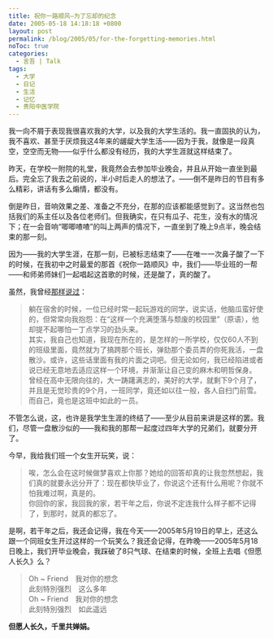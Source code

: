 ```yaml
---
title: 祝你一路顺风—为了忘却的纪念
date: 2005-05-18 14:18:18 +0800
layout: post
permalink: /blog/2005/05/for-the-forgetting-memories.html
noToc: true
categories:
  - 言吾 | Talk
tags:
  - 大学
  - 日记
  - 生活
  - 记忆
  - 贵阳中医学院
---
```

我一向不屑于表现我很喜欢我的大学，以及我的大学生活的。我一直固执的认为，我不喜欢、甚至于厌烦我这4年来的龌龊大学生活——因为于我，就像是一段真空，空空而无物——似乎什么都没有经历，我的大学生涯就这样结束了。

昨天，在学校一附院的礼堂，我竟然会去参加毕业晚会，并且从开始一直坐到最后。完全忘了我去之前说的，半小时后走人的想法了。——倒不是昨日的节目有多么精彩，讲话有多么煽情，都没有。

倒是昨日，音响效果之差、准备之不充分，在那的应该都能感觉到了。这当然也包括我们的系主任以及各位老师们。但我确实，在只有瓜子、花生，没有水的情况下；在一会音响“唧唧喳喳”的叫上两声的情况下，一直坐到了晚上9点半，晚会结束的那一刻。

<!--more-->

因为——我的大学生涯，在那一刻，已被标志结束了——在唯一一次鼻子酸了一下的时候，在我初中之时最爱的那首《祝你一路顺风》中，我们——毕业班的一帮——和师弟师妹们一起唱起这首歌的时候，还是酸了，真的酸了。

虽然，我曾经[那样说过](http://zhu8.yculblog.com/post.197793.html "歪酷博客上的日志")：

> 躺在宿舍的时候，一位已经时常一起玩游戏的同学，说实话，他脑瓜蛮好使的，但常常向我抱怨：在“这样一个充满堕落与颓废的校园里”（原语），他却提不起哪怕一丁点学习的劲头来。  
> 其实，我自己也知道，我现在所在的，是怎样的一所学校，仅仅60人不到的班级里面，竟然就为了搞跨那个班长，弹劾那个委员弄的你死我活，一盘散沙。或许，这些话里面有我的片面之词吧。但无论如何，我已经陷进或者说已经无意地去适应这样一个环境，并渐渐让自己变的麻木和明哲保身。  
> 曾经在高中无限向往的，大一踌躇满志的，美好的大学，就剩下9个月了，并且是无觉珍贵的9个月，一班同学，竟还如以往一般，各人自扫门前雪。  
> 而自己，竟也是这班中如此的一员。

不管怎么说，这，也许是我学生生涯的终结了——至少从目前来讲是这样的罢。我们，尽管一盘散沙似的——我和我的那帮一起度过四年大学的兄弟们，就要分开了。

今早，我给我们班一个女生开玩笑，说：

> 唉，怎么会在这时候做梦喜欢上你那？她给的回答却真的让我忽然想起，我们真的就要永远分开了：现在都快毕业了，你说这个还有什么用呢？你就不怕我难过啊，真是的。  
> 你回你的家，我回我的家，若干年之后，你说不定连我什么样子都不记得了，到那时，就真的都忘了。

是啊，若干年之后，我还会记得，我在今天——2005年5月19日的早上，还这么跟一个同班女生开过这样的一个玩笑么？我还会记得，在昨晚——2005年5月18日晚上，我们开毕业晚会，我踩破了8只气球、在结束的时候，全班上去唱《但愿人长久》么？

> Oh ~ Friend　我对你的想念  
> 此刻特別强烈　这么多年  
> Oh ~ Friend　我对你的想念  
> 此刻特別强烈　如此遥远

**但愿人长久，千里共婵娟。**
